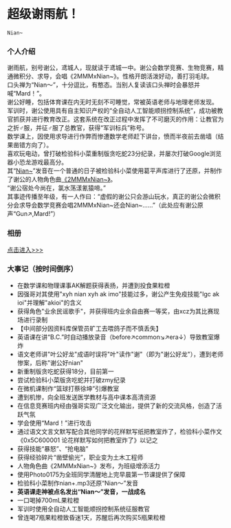 # 超级谢雨航！
`Nian~`

### 个人介绍
谢雨航，别号谢公，鸢城人，现就读于鸢城一中。谢公会数学竞赛、生物竞赛，精通微积分、求导，会唱《2MMMxNian~》。性格开朗活泼好动，善打羽毛球。  
口头禅为“Nian～”，十分逗比，有憨态。当别人复读该口头禅时会暴怒并喊“Mard！”。  
谢公好睡，包括体育课在内无时无刻不可睡觉，常被英语老师与地理老师发现。  
军训时，谢公使用具有自主知识产权的“全自动人工智能顺拐控制系统”，成功被教官抓获并进行教育改正。这套系统在改正过程中发挥了不可磨灭的作用：让教官为之折♂服，并征♂服了总教官，获得“军训标兵”称号。  
数学课上，因使用求导进行作弊而惨遭数学老师赶下讲台，愤而半夜前去凿墙（结果凿错方向了）。  
喜欢玩电动，曾打破检验科小菜重制版贪吃蛇23分纪录，并屡次打破Google浏览器小恐龙游戏最高分。  
其“[Nian~](nian+.mp3)”发音在一个普通的日子被检验科小菜使用葛平声库进行了还原，并制作了谢公的人物角色曲[《2MMMxNian~》](2MMMxNian~.mp3)。  
“谢公宿处今尚在，氯水荡漾氰猿啼。”  
其事迹传播至年级，有一人作曰：“虚假的谢公只会游山玩水，真正的谢公会微积分会求导会数学竞赛会唱2MMMxNian~还会Nian~……”（此处应有谢公原声“Gun↗,Mard!”）  

### 相册
[点击进入>>>](album1)  

### 大事记（按时间倒序）
- 在数学课和物理课事AK解题获得表扬，并遭到投食果粒橙  
- 因强哥对其使用"xyh nian xyh ak imo"技能过多，谢公产生免疫技能"lgc ak ioi"并理解"akioi"的含义
- 获得角色"业余民谣歌手"，并获得班内业余自由赛一等奖，由xcz为其比赛现场进行录制  
- 【中间部分因资料库保管员旷工去喂鸽子而不慎丢失】
- 英语课在讲“B.C.”时自动播放录音（before↗common↘↗era↓）导致教室爆炸
- 语文老师讲"叶公好龙"成语时误将"叶"读作"谢"（即为"谢公好龙"），遭到老师惨案，后称"谢公好nian"
- 新重制版贪吃蛇获得18分，目前第一
- 尝试检验科小菜版贪吃蛇并打破zmy纪录
- 在微机课制作“篮球打蔡徐坤”引爆教室
- 遭到机惨，向全班发送医学教材与高中课本高清资源
- 在信息竞赛班内经由强哥实现广泛文化输出，提供了新的交流风格，创造了活跃气氛
- 学会使用“Mard！”进行攻击
- 通过语文文言文默写配合其他同学的花样默写纸把教室炸了，检验科小菜作文《0x5C600001 论花样默写如何把教室炸了》以记之
- 获得技能“暴怒”、“抢电脑”
- 获得经验碎片“凿壁偷光”，职业变为土木工程师
- 人物角色曲《2MMMxNian~》发布，为班级增添活力
- 使用Photo0175为全班同学清醒地上完早晨第一节课提供了保障
- 检验科小菜制作nian+.mp3还原“Nian～”发音
- **英语课走神被点名发出“Nian～”发音，一战成名**
- 一口喝掉700mL果粒橙
- 军训时使用全自动人工智能顺拐控制系统征服教官
- 曾连喝7瓶果粒橙致昏迷1天，苏醒后再次购买5瓶果粒橙
